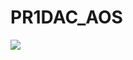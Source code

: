 # PR1DAC_AOS

[![](https://jitpack.io/v/username/repository.svg)](https://jitpack.io/#username/repository)

